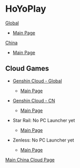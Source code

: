 # HoYoPlay

[Global](https://sg-public-api.hoyoverse.com/event/download_porter/trace/hyp_global/hyphoyoverse/default)

- [Main Page](https://hoyoplay.hoyoverse.com)

[China](https://hyp-webstatic.mihoyo.com/hyp-client/hyp_cn_setup_1.3.3.exe)

- [Main Page](https://launcher.mihoyo.com)

## Cloud Games

- [Genshin Cloud - Global](https://sg-public-api.hoyoverse.com/event/download_porter/trace/clgm_global/genshincloud/default)

  - [Main Page](https://cloudgenshin.hoyoverse.com)

- [Genshin Cloud - CN](https://api-takumi.mihoyo.com/event/download_porter/link/clgm_cn/official/pc_web)

  - [Main Page](https://ys.mihoyo.com/cloud)

- Star Rail: No PC Launcher yet

  - [Main Page](https://sr.mihoyo.com/cloud)

- Zenless: No PC Launcher yet

  - [Main Page](https://zzz.mihoyo.com/cloud-feat/)

[Main China Cloud Page](https://mhyy.mihoyo.com)